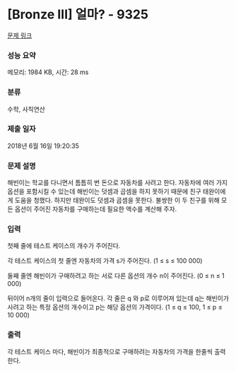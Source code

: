 # [Bronze III] 얼마? - 9325 

[문제 링크](https://www.acmicpc.net/problem/9325) 

### 성능 요약

메모리: 1984 KB, 시간: 28 ms

### 분류

수학, 사칙연산

### 제출 일자

2018년 6월 16일 19:20:35

### 문제 설명

<p>해빈이는 학교를 다니면서 틈틈히 번 돈으로 자동차를 사려고 한다. 자동차에 여러 가지 옵션을 포함시킬 수 있는데 해빈이는 덧셈과 곱셈을 하지 못하기 때문에 친구 태완이에게 도움을 청했다. 하지만 태완이도 덧셈과 곱셈을 못한다. 불쌍한 이 두 친구를 위해 모든 옵션이 주어진 자동차를 구매하는데 필요한 액수를 계산해 주자.</p>

### 입력 

 <p>첫째 줄에 테스트 케이스의 개수가 주어진다.</p>

<p>각 테스트 케이스의 첫 줄엔 자동차의 가격 s가 주어진다. (1 ≤ s ≤ 100 000)</p>

<p>둘째 줄엔 해빈이가 구매하려고 하는 서로 다른 옵션의 개수 n이 주어진다. (0 ≤ n ≤ 1 000)</p>

<p>뒤이어 n개의 줄이 입력으로 들어온다. 각 줄은 q 와 p로 이루어져 있는데 q는 해빈이가 사려고 하는 특정 옵션의 개수이고 p는 해당 옵션의 가격이다. (1 ≤ q ≤ 100, 1 ≤ p ≤ 10 000)</p>

### 출력 

 <p>각 테스트 케이스 마다, 해빈이가 최종적으로 구매하려는 자동차의 가격을 한줄씩 출력한다.</p>


